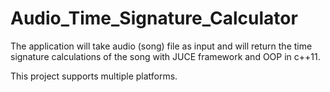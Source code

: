 # Audio_Time_Signature_Calculator
The application will take audio (song) file as input and will return the time signature calculations of the song with JUCE framework and OOP in c++11.

This project supports multiple platforms.
